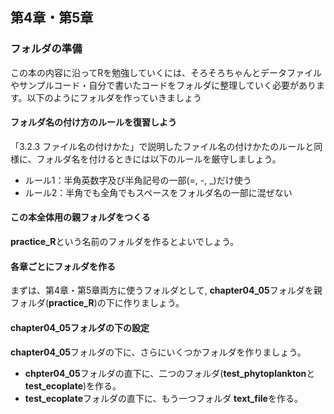 ## 第4章・第5章

### フォルダの準備
この本の内容に沿ってRを勉強していくには、そろそろちゃんとデータファイルやサンプルコード・自分で書いたコードをフォルダに整理していく必要があります。以下のようにフォルダを作っていきましょう

#### フォルダ名の付け方のルールを復習しよう
「3.2.3 ファイル名の付けかた」で説明したファイル名の付けかたのルールと同様に、フォルダ名を付けるときには以下のルールを厳守しましょう。
- ルール1：半角英数字及び半角記号の一部(=, -, _)だけ使う<br>
- ルール2：半角でも全角でもスペースをフォルダ名の一部に混ぜない<br>

#### この本全体用の親フォルダをつくる
<b>practice_R</b>という名前のフォルダを作るとよいでしょう。

#### 各章ごとにフォルダを作る
まずは、第4章・第5章両方に使うフォルダとして, <b>chapter04_05</b>フォルダを親フォルダ(<b>practice_R</b>)の下に作りましょう。

#### chapter04_05フォルダの下の設定
<b>chapter04_05</b>フォルダの下に、さらにいくつかフォルダを作りましょう。
- <b>chpter04_05</b>フォルダの直下に、二つのフォルダ(<b>test_phytoplankton</b>と<b>test_ecoplate</b>)を作る。<br>
- <b>test_ecoplate</b>フォルダの直下に、もう一つフォルダ <b>text_file</b>を作る。<br>

